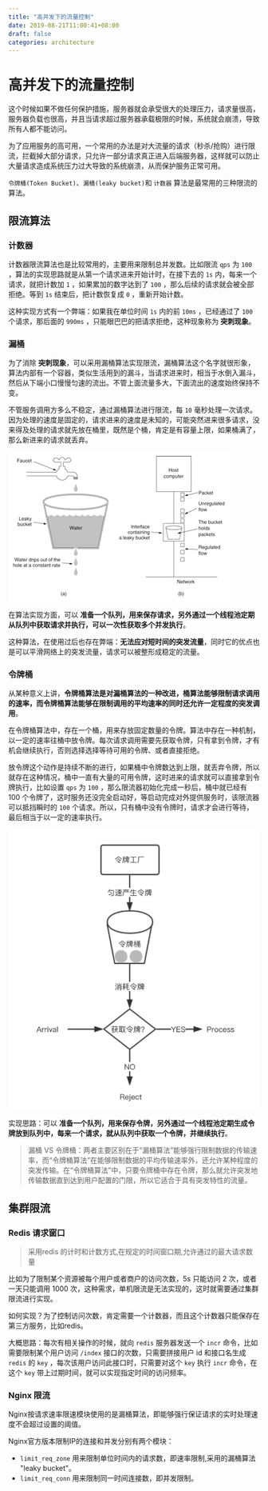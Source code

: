 ```yaml
---
title: "高并发下的流量控制"
date: 2019-08-21T11:00:41+08:00
draft: false
categories: architecture
---
```


# 高并发下的流量控制

这个时候如果不做任何保护措施，服务器就会承受很大的处理压力，请求量很高，服务器负载也很高，并且当请求超过服务器承载极限的时候，系统就会崩溃，导致所有人都不能访问。

为了应用服务的高可用，一个常用的办法是对大流量的请求（秒杀/抢购）进行限流，拦截掉大部分请求，只允许一部分请求真正进入后端服务器，这样就可以防止大量请求造成系统压力过大导致的系统崩溃，从而保护服务正常可用。

`令牌桶(Token Bucket)`、`漏桶(leaky bucket)`和 `计数器` 算法是最常用的三种限流的算法。

## 限流算法

### 计数器

计数器限流算法也是比较常用的，主要用来限制总并发数。比如限流 `qps` 为 `100` ，算法的实现思路就是从第一个请求进来开始计时，在接下去的 `1s` 内，每来一个请求，就把计数加 `1` ，如果累加的数字达到了 `100` ，那么后续的请求就会被全部拒绝。等到 `1s` 结束后，把计数恢复成 `0` ，重新开始计数。

这种实现方式有一个弊端：如果我在单位时间 `1s` 内的前 `10ms` ，已经通过了 `100` 个请求，那后面的 `990ms` ，只能眼巴巴的把请求拒绝，这种现象称为 **突刺现象**。

### 漏桶

为了消除 **突刺现象**，可以采用漏桶算法实现限流，漏桶算法这个名字就很形象，算法内部有一个容器，类似生活用到的漏斗，当请求进来时，相当于水倒入漏斗，然后从下端小口慢慢匀速的流出。不管上面流量多大，下面流出的速度始终保持不变。

不管服务调用方多么不稳定，通过漏桶算法进行限流，每 `10` 毫秒处理一次请求。因为处理的速度是固定的，请求进来的速度是未知的，可能突然进来很多请求，没来得及处理的请求就先放在桶里，既然是个桶，肯定是有容量上限，如果桶满了，那么新进来的请求就丢弃。

![](images/cee6a24bae2f1146d8f905a9ede12c23.png)

在算法实现方面，可以 **准备一个队列，用来保存请求，另外通过一个线程池定期从队列中获取请求并执行，可以一次性获取多个并发执行**。

这种算法，在使用过后也存在弊端：**无法应对短时间的突发流量**，同时它的优点也是可以平滑网络上的突发流量，请求可以被整形成稳定的流量。

### 令牌桶

从某种意义上讲，**令牌桶算法是对漏桶算法的一种改进，桶算法能够限制请求调用的速率，而令牌桶算法能够在限制调用的平均速率的同时还允许一定程度的突发调用**。

在令牌桶算法中，存在一个桶，用来存放固定数量的令牌。算法中存在一种机制，以一定的速率往桶中放令牌。每次请求调用需要先获取令牌，只有拿到令牌，才有机会继续执行，否则选择选择等待可用的令牌、或者直接拒绝。

放令牌这个动作是持续不断的进行，如果桶中令牌数达到上限，就丢弃令牌，所以就存在这种情况，桶中一直有大量的可用令牌，这时进来的请求就可以直接拿到令牌执行，比如设置 `qps` 为 `100` ，那么限流器初始化完成一秒后，桶中就已经有 100 个令牌了，这时服务还没完全启动好，等启动完成对外提供服务时，该限流器可以抵挡瞬时的 `100` 个请求。所以，只有桶中没有令牌时，请求才会进行等待，最后相当于以一定的速率执行。

![](images/cc2bf6c40bcccedb3e6bb2471ef36e53.png)

实现思路：可以 **准备一个队列，用来保存令牌，另外通过一个线程池定期生成令牌放到队列中，每来一个请求，就从队列中获取一个令牌，并继续执行**。

>漏桶 VS 令牌桶：两者主要区别在于“漏桶算法”能够强行限制数据的传输速率，而“令牌桶算法”在能够限制数据的平均传输速率外，还允许某种程度的突发传输。在“令牌桶算法”中，只要令牌桶中存在令牌，那么就允许突发地传输数据直到达到用户配置的门限，所以它适合于具有突发特性的流量。

## 集群限流

### Redis 请求窗口

> 采用redis 的计时和计数方式,在规定的时间窗口期,允许通过的最大请求数量

比如为了限制某个资源被每个用户或者商户的访问次数，5s 只能访问 2 次，或者一天只能调用 1000 次，这种需求，单机限流是无法实现的，这时就需要通过集群限流进行实现。

如何实现？为了控制访问次数，肯定需要一个计数器，而且这个计数器只能保存在第三方服务，比如redis。

大概思路：每次有相关操作的时候，就向 `redis` 服务器发送一个 `incr` 命令，比如需要限制某个用户访问 `/index` 接口的次数，只需要拼接用户 id 和接口名生成 `redis` 的 `key` ，每次该用户访问此接口时，只需要对这个 `key` 执行 `incr` 命令，在这个 `key` 带上过期时间，就可以实现指定时间的访问频率。

### Nginx 限流

Nginx按请求速率限速模块使用的是漏桶算法，即能够强行保证请求的实时处理速度不会超过设置的阈值。

Nginx官方版本限制IP的连接和并发分别有两个模块：
  - `limit_req_zone` 用来限制单位时间内的请求数，即速率限制,采用的漏桶算法 "leaky bucket"。
  - `limit_req_conn` 用来限制同一时间连接数，即并发限制。
